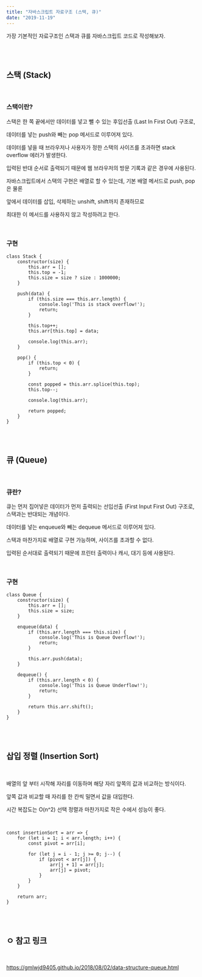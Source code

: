 ```yaml
---
title: "자바스크립트 자료구조 (스택, 큐)"
date: "2019-11-19"
---
```



가장 기본적인 자료구조인 스택과 큐를 자바스크립트 코드로 작성해보자.

<br>
<br>

## 스택 (Stack)

<br>

### 스택이란?


스택은 한 쪽 끝에서만 데이터를 넣고 뺄 수 있는 후입선출 (Last In First Out) 구조로,


데이터를 넣는 push와 빼는 pop 메서드로 이루어져 있다.


데이터를 넣을 때 브라우저나 사용자가 정한 스택의 사이즈를 초과하면 stack overflow 에러가 발생한다.


입력된 반대 순서로 출력되기 때문에 웹 브라우저의 방문 기록과 같은 경우에 사용된다.


자바스크립트에서 스택의 구현은 배열로 할 수 있는데, 기본 배열 메서드로 push, pop은 물론 


앞에서 데이터를 삽입, 삭제하는 unshift, shift까지 존재하므로


최대한 이 메서드를 사용하지 않고 작성하려고 한다.

<br>

### 구현


````
class Stack {
    constructor(size) {
        this.arr = [];
        this.top = -1;
        this.size = size ? size : 1000000;
    }

    push(data) {
        if (this.size === this.arr.length) {
            console.log('This is stack overflow!');
            return;
        }

        this.top++;
        this.arr[this.top] = data;

        console.log(this.arr);
    }

    pop() {
        if (this.top < 0) {
            return;
        }

        const popped = this.arr.splice(this.top);
        this.top--;

        console.log(this.arr);

        return popped;
    }
}
````

<br>
<br>

## 큐 (Queue)

<br>

### 큐란?


큐는 먼저 집어넣은 데이터가 먼저 출력되는 선입선출 (First Input First Out) 구조로, 스택과는 반대되는 개념이다.


데이터를 넣는 enqueue와 빼는 dequeue 메서드로 이루어져 있다.


스택과 마찬가지로 배열로 구현 가능하며, 사이즈를 초과할 수 없다.


입력된 순서대로 출력되기 때문에 프린터 출력이나 캐시, 대기 등에 사용된다.

<br>

### 구현


````
class Queue {
    constructor(size) {
        this.arr = [];
        this.size = size;
    }

    enqueue(data) {
        if (this.arr.length === this.size) {
            console.log('This is Queue Overflow!');
            return;
        }

        this.arr.push(data);
    }

    dequeue() {
        if (this.arr.length < 0) {
            console.log('This is Queue Underflow!');
            return;
        }

        return this.arr.shift();
    }
}
````

<br>
<br>

## 삽입 정렬 (Insertion Sort)

<br>

배열의 앞 부터 시작해 자리를 이동하며 해당 자리 앞쪽의 값과 비교하는 방식이다.


앞쪽 값과 비교할 때 자리를 한 칸씩 밀면서 값을 대입한다.


시간 복잡도는 O(n^2) 선택 정렬과 마찬가지로 작은 수에서 성능이 좋다.

<br>

````
const insertionSort = arr => {
    for (let i = 1; i < arr.length; i++) {
        const pivot = arr[i];

        for (let j = i - 1; j >= 0; j--) {
            if (pivot < arr[j]) {
                arr[j + 1] = arr[j];
                arr[j] = pivot;
            }
        }
    }

    return arr;
}
````

<br>
<br>

## ㅇ 참고 링크

<br>

<https://gmlwjd9405.github.io/2018/08/02/data-structure-queue.html>
